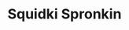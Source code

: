 ---
slug: squidki-spronkin-138
title: Squidki Spronkin
description: "Squidki Spronkin is an exciting online game. Play for free directly in your browser!"
icon: /images/new_mods/Sprunki Spronkin'.png
url: https://wowtbc.net/sprunkin/spronkin/index.html
previewImage: /images/new_mods/Sprunki Spronkin'.png
type: new mods

# SEO配置
seo:
  title: "Squidki Spronkin - Play Free Online Game | Fun Browser Games"
  description: "Squidki Spronkin - Play this fun online game for free in your browser. No download required!"
  ogImage: "/images/new_mods/Sprunki Spronkin'.png"
  keywords: "squidki-spronkin-138, online game, browser game, free game, new mods game, play online"

videoUrls:
  - https://www.youtube.com/embed/example1
  - https://www.youtube.com/embed/example2

whyPlay:
  title: "Why Play Squidki Spronkin?"
  items:
    - "Immersive Gameplay: Squidki Spronkin offers an engaging and immersive gaming experience that will keep you entertained for hours"
    - "Challenging Levels: Test your skills with increasingly difficult challenges and obstacles"
    - "Beautiful Graphics: Enjoy stunning visuals and smooth animations that bring the game world to life"
    - "Regular Updates: New content and features are added regularly to keep the game fresh and exciting"
    - "Free to Play: Experience all the fun without spending a penny"
    - "Community Features: Connect with other players, share strategies, and compete for high scores"
    - "Cross-Platform: Play on any device with a web browser, no downloads required"

features:
  title: "Key Features of Squidki Spronkin"
  image: "/images/new_mods/Sprunki Spronkin'.png"
  items:
    - "Intuitive Controls: Easy to learn controls make Squidki Spronkin accessible for players of all skill levels"
    - "Multiple Game Modes: Enjoy various gameplay options that provide different challenges and experiences"
    - "Character Customization: Personalize your gaming experience with unique characters and items"
    - "Achievement System: Complete special tasks to earn rewards and recognition"
    - "Leaderboards: Compete with players worldwide and see who can achieve the highest scores"

characteristics:
  title: "Game Characteristics"
  image: "/images/new_mods/Sprunki Spronkin'.png"
  items:
    - "Genre: New mods game with elements of strategy and skill"
    - "Difficulty: Suitable for both casual gamers and those seeking a challenge"
    - "Play Time: Quick sessions or extended gameplay, depending on your preference"
    - "Art Style: Vibrant and engaging visuals that enhance the gaming experience"
    - "Sound Design: Immersive audio that complements the gameplay perfectly"

info: "Squidki Spronkin is an exciting online game that offers players a unique and engaging gaming experience. With its intuitive controls, stunning visuals, and challenging gameplay, Squidki Spronkin provides hours of entertainment for players of all ages and skill levels. Whether you're looking for a quick gaming session during a break or an extended play session, Squidki Spronkin delivers an immersive experience that will keep you coming back for more. The game features multiple levels of increasing difficulty, ensuring that players are constantly challenged as they progress. With regular updates adding new content and features, Squidki Spronkin remains fresh and exciting, providing endless entertainment options for its growing community of players."

howToPlayIntro: "Welcome to Squidki Spronkin! This guide will walk you through the basics and help you master the game. Whether you're a beginner or looking to improve your skills, these tips and instructions will enhance your gaming experience."

howToPlaySteps:
  - title: "Getting Started"
    description: "Begin your Squidki Spronkin adventure by familiarizing yourself with the controls. Use your keyboard or mouse to navigate through the game interface. The tutorial will guide you through the basic mechanics and help you understand the objectives."
  - title: "Understanding the Objectives"
    description: "In Squidki Spronkin, your main goal is to progress through levels by completing specific objectives. Each level presents unique challenges that require different strategies and approaches."
  - title: "Mastering the Controls"
    description: "Practice using the controls to improve your precision and reaction time. Squidki Spronkin requires quick reflexes and strategic thinking to overcome obstacles and defeat opponents."
  - title: "Utilizing Power-ups"
    description: "Collect power-ups throughout the game to enhance your abilities and overcome difficult challenges. Each power-up offers unique advantages that can be crucial for success."
  - title: "Developing Strategies"
    description: "As you progress in Squidki Spronkin, develop effective strategies for different scenarios. Analyze patterns, anticipate challenges, and adapt your approach to maximize your performance."

faq:
  title: "Frequently Asked Questions about Squidki Spronkin"
  items:
    - question: "Is Squidki Spronkin free to play?"
      answer: "Yes, Squidki Spronkin is completely free to play directly in your web browser. No downloads or purchases are required to enjoy the full game experience."
    - question: "Can I play Squidki Spronkin on mobile devices?"
      answer: "Yes, Squidki Spronkin is optimized for both desktop and mobile play. You can enjoy the game on any device with a web browser and internet connection."
    - question: "Are there any in-game purchases?"
      answer: "While Squidki Spronkin is free to play, there may be optional in-game purchases available for cosmetic items or additional features that don't affect core gameplay."
    - question: "How often is Squidki Spronkin updated?"
      answer: "The developers regularly update Squidki Spronkin with new content, features, and improvements based on player feedback and game performance."
    - question: "Can I play Squidki Spronkin offline?"
      answer: "Currently, Squidki Spronkin requires an internet connection to play as it's a browser-based online game."
    - question: "Is Squidki Spronkin suitable for children?"
      answer: "Yes, Squidki Spronkin is designed to be family-friendly and suitable for players of all ages."
    - question: "How do I report bugs or issues?"
      answer: "If you encounter any problems while playing Squidki Spronkin, you can report them through the game's support page or contact the developers directly through their website."
    - question: "Still Have Questions?"
      answer: "If you have additional questions about Squidki Spronkin that aren't covered in this FAQ, please visit our support center or contact our customer service team for assistance."
---
